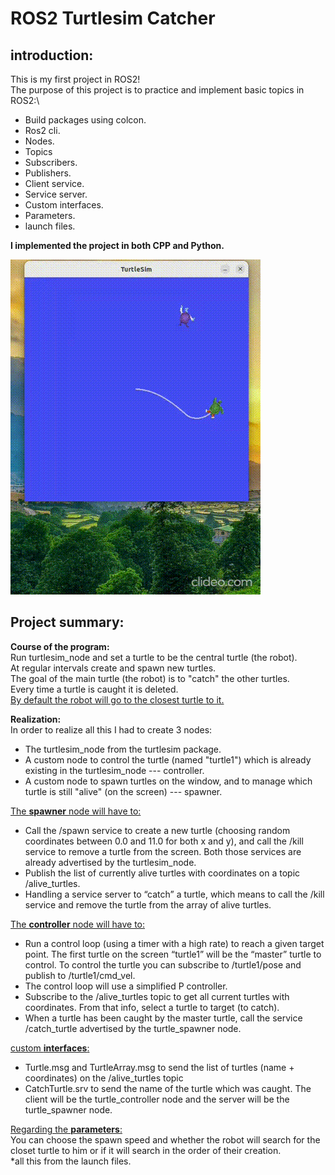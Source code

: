 # ROS2 Turtlesim Catcher
## introduction:
This is my first project in ROS2!\
The purpose of this project is to practice and implement basic topics in ROS2:\
- Build packages using colcon.
- Ros2 cli.
- Nodes.
- Topics
- Subscribers.
- Publishers.
- Client service.
- Service server.
- Custom interfaces.
- Parameters.
- launch files.

**I implemented the project in both CPP and Python.**


![](program-run.gif)


## Project summary:
**Course of the program:**\
Run turtlesim_node and set a turtle to be the central turtle (the robot).\
At regular intervals create and spawn new turtles.\
The goal of the main turtle (the robot) is to "catch" the other turtles.\
Every time a turtle is caught it is deleted.\
<ins>By default the robot will go to the closest turtle to it.</ins>

**Realization:**\
In order to realize all this I had to create 3 nodes:
- The turtlesim_node from the turtlesim package.
- A custom node to control the turtle (named "turtle1") which is already existing in the turtlesim_node --- controller.
- A custom node to spawn turtles on the window, and to manage which turtle is still "alive" (on the screen) --- spawner.

<ins>The **spawner** node will have to:</ins>
- Call the /spawn service to create a new turtle (choosing random coordinates between 0.0 and 11.0 for both x and y), and call the /kill service to remove a turtle from the screen. Both those services are already advertised by the turtlesim_node.
- Publish the list of currently alive turtles with coordinates on a topic /alive_turtles.
- Handling a service server to “catch” a turtle, which means to call the /kill service and remove the turtle from the array of alive turtles.


<ins>The **controller** node will have to:</ins>
- Run a control loop (using a timer with a high rate) to reach a given target point. The first turtle on the screen “turtle1” will be the “master” turtle to control. To control the turtle you can subscribe to /turtle1/pose and publish to /turtle1/cmd_vel.
- The control loop will use a simplified P controller.
- Subscribe to the /alive_turtles topic to get all current turtles with coordinates. From that info, select a turtle to target (to catch).
- When a turtle has been caught by the master turtle, call the service /catch_turtle advertised by the turtle_spawner node.

<ins>custom **interfaces**:</ins>
- Turtle.msg and TurtleArray.msg to send the list of turtles (name + coordinates) on the /alive_turtles topic
- CatchTurtle.srv to send the name of the turtle which was caught. The client will be the turtle_controller node and the server will be the turtle_spawner node.

<ins>Regarding the **parameters**:</ins>\
You can choose the spawn speed and whether the robot will search for the closet turtle to him or if it will search in the order of their creation.\
*all this from the launch files.




